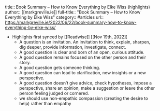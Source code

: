 title:: Book Summary – How to Know Everything by Elke Wiss (highlights)
author:: [[markgreville.ie]]
full-title:: "Book Summary – How to Know Everything by Elke Wiss"
category:: #articles
url:: https://markgreville.ie/2022/06/22/book-summary-how-to-know-everything-by-elke-wiss/

- Highlights first synced by [[Readwise]] [[Nov 19th, 2022]]
	- A question is an invitation. An invitation to think, explain, sharpen, dig deeper, provide information, investigate, connect.
	- A good question is clear and born of an open, curious attitude.
	- A good question remains focused on the other person and their story.
	- A good question gets someone thinking.
	- A good question can lead to clarification, new insights or a new perspective.
	- A good question doesn’t give advice, check hypotheses, impose a perspective, share an opinion, make a suggestion or leave the other person feeling judged or cornered.
	- we should use non-empathic compassion (creating the desire to help) rather than empathy